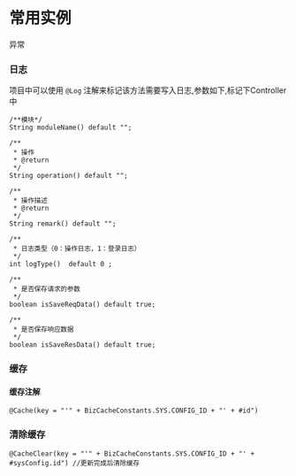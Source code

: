 # 常用实例

异常

### 日志

项目中可以使用 `@Log`   注解来标记该方法需要写入日志,参数如下,标记下Controller 中

```text
/**模块*/
String moduleName() default "";

/**
 * 操作
 * @return
 */
String operation() default "";

/**
 * 操作描述
 * @return
 */
String remark() default "";

/**
 * 日志类型（0：操作日志，1：登录日志）
 */
int logType()  default 0 ;

/**
 * 是否保存请求的参数
 */
boolean isSaveReqData() default true;

/**
 * 是否保存响应数据
 */
boolean isSaveResData() default true;
```

### 缓存

#### 缓存注解

```text
@Cache(key = "'" + BizCacheConstants.SYS.CONFIG_ID + "' + #id")
```

### 清除缓存

```text
@CacheClear(key = "'" + BizCacheConstants.SYS.CONFIG_ID + "' + #sysConfig.id") //更新完成后清除缓存
```

